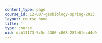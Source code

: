 ```yaml
---
content_type: page
course_id: 12-007-geobiology-spring-2013
layout: course_home
title: ''
type: course
uid: dcb13173-5c5c-4306-c868-287e0fecd4e9
---
```

